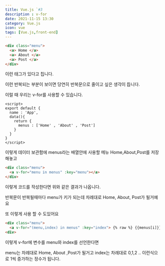 ```yaml
---
title: Vue.js `#3
description : v-for
date: 2021-11-15 13:30
category: Vue.js
icon: vue
tags: [Vue.js,front-end]
---
```

```html
<div class="menu">
  <a> Home </a>
  <a> About </a>
  <a> Post </a>
</div>
```

이런 태그가 있다고 칩니다.

이런 반복되는 부분이 보이면 당연히 반복문으로 줄이고 싶은 생각이 듭니다.

이럴 때 우리는 v-for를 사용할 수 있습니다.

```vue
<script>
export default {
  name : 'App',
  data(){
    return {
      menus : ['Home' , 'About' , 'Post']
    }
  }
}
</script>
```

이렇게 데이터 보관함에 menus라는 배열안에 사용할 메뉴 Home,About,Post를 저장해놓고

```html
<div class="menu">
  <a v-for="menu in menus" :key="menu"></a>
</div>
```

이렇게 코드를 작성한다면 위와 같은 결과가 나옵니다.

반복문이 반복될때마다 menu가 키가 되는데 차례대로 Home, About, Post가 될거예요

 또 이렇게 사용 할 수 도있어요

 ```html
<div class="menu">
   <a v-for="(menu,index) in menus" :key="index"> {% raw %} {{menus[i]}} {% endraw %}  </a>
<div>
 ```

 이렇게 v-for에 변수를 menu와 index를 선언한다면

 menu는 차례대로 Home, About ,Post가 될거고
 index는 차례대로 0,1,2 .. 이런식으로 1씩 증가하는 정수가 됩니다.